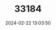 ---
title: "33184"
category: "Microberlinia brazzavillensis"
draft: false
date: 2024-02-22 13:03:50
languages:
  English: ["Zebrawood"]
---